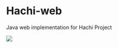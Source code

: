 # Hachi-web
Java web implementation for Hachi Project

<img src="https://c.tenor.com/P-8ZvqnS4AwAAAAS/dancing-cat-dancing-kitten.gif">
